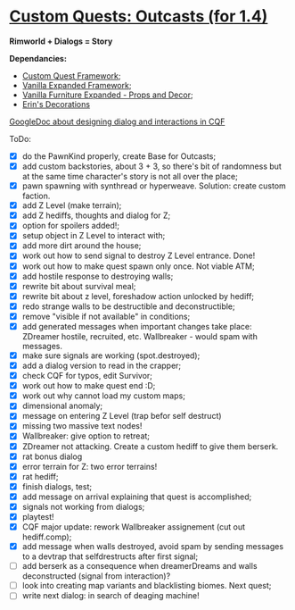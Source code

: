 # [Custom Quests: Outcasts (for 1.4)](https://steamcommunity.com/sharedfiles/filedetails/?id=3115358432)
**Rimworld + Dialogs = Story**

**Dependancies:**
- [Custom Quest Framework](https://steamcommunity.com/workshop/filedetails/?id=2978572782);
- [Vanilla Expanded Framework](https://steamcommunity.com/workshop/filedetails/?id=2023507013);
- [Vanilla Furniture Expanded - Props and Decor](https://steamcommunity.com/workshop/filedetails/?id=2102143149);
- [Erin's Decorations](https://steamcommunity.com/workshop/filedetails/?id=2463358089)
  
[GoogleDoc about designing dialog and interactions in CQF](https://docs.google.com/document/d/1QO50EwJ9FUI3FxHBxKowBkidPd9Cov5GzEyvC7XTpuo/edit?usp=sharing) 

ToDo:
- [x] do the PawnKind properly, create Base for Outcasts;
- [x] add custom backstories, about 3 + 3, so there's bit of randomness but at the same time character's story is not all over the place;
- [x] pawn spawning with synthread or hyperweave. Solution: create custom faction.
- [x] add Z Level (make terrain);
- [x] add Z hediffs, thoughts and dialog for Z;
- [x] option for spoilers added!;
- [x] setup object in Z Level to interact with;
- [x] add more dirt around the house;
- [x] work out how to send signal to destroy Z Level entrance. Done!
- [x] work out how to make quest spawn only once. Not viable ATM;
- [x] add hostile response to destroying walls;
- [x] rewrite bit about survival meal;
- [x] rewrite bit about z level, foreshadow action unlocked by hediff;
- [x] redo strange walls to be destructible and deconstructible;
- [x] remove "visible if not available" in conditions;
- [x] add generated messages when important changes take place: ZDreamer hostile, recruited, etc. Wallbreaker - would spam with messages.
- [x] make sure signals are working (spot.destroyed);
- [x] add a dialog version to read in the crapper;
- [x] check CQF for typos, edit Survivor;
- [x] work out how to make quest end :D;
- [x] work out why cannot load my custom maps;
- [x] dimensional anomaly;
- [x] message on entering Z Level (trap befor self destruct)
- [x] missing two massive text nodes!
- [x] Wallbreaker: give option to retreat;
- [x] ZDreamer not attacking. Create a custom hediff to give them berserk.
- [x] rat bonus dialog
- [x] error terrain for Z: two error terrains!
- [x] rat hediff;
- [x] finish dialogs, test;
- [x] add message on arrival explaining that quest is accomplished;
- [x] signals not working from dialogs;
- [x] playtest!
- [x] CQF major update: rework Wallbreaker assignement (cut out hediff.comp);
- [x] add message when walls destroyed, avoid spam by sending messages to a devtrap that selfdrestructs after first signal;
- [ ] add berserk as a consequence when dreamerDreams and walls deconstructed (signal from interaction)?
- [ ] look into creating map variants and blacklisting biomes. Next quest;
- [ ] write next dialog: in search of deaging machine!

